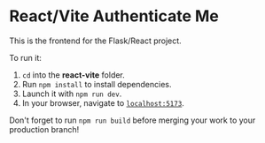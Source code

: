 # React/Vite Authenticate Me

This is the frontend for the Flask/React project.

To run it:

1. `cd` into the __react-vite__ folder.
2. Run `npm install` to install dependencies.
3. Launch it with `npm run dev`.
4. In your browser, navigate to [`localhost:5173`].

Don't forget to run `npm run build` before merging your work to your production
branch!

[`localhost:5173`]: http://localhost:5173/
